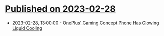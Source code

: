 # [Published on 2023-02-28](index.md)

* [2023-02-28, 13:00:00](https://mobile.slashdot.org/story/23/02/28/037255/oneplus-gaming-concept-phone-has-glowing-liquid-cooling?utm_source=rss1.0mainlinkanon&utm_medium=feed) - [OnePlus' Gaming Concept Phone Has Glowing Liquid Cooling](https://mobile.slashdot.org/story/23/02/28/037255/oneplus-gaming-concept-phone-has-glowing-liquid-cooling?utm_source=rss1.0mainlinkanon&utm_medium=feed)
